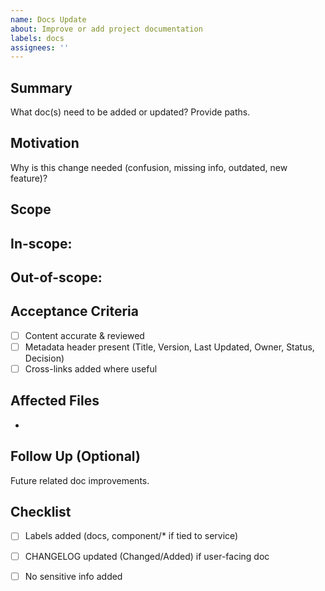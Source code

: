 ```yaml
---
name: Docs Update
about: Improve or add project documentation
labels: docs
assignees: ''
---
```


## Summary
What doc(s) need to be added or updated? Provide paths.

## Motivation
Why is this change needed (confusion, missing info, outdated, new feature)?

## Scope
In-scope:
- 
Out-of-scope:
- 

## Acceptance Criteria
- [ ] Content accurate & reviewed
- [ ] Metadata header present (Title, Version, Last Updated, Owner, Status, Decision)
- [ ] Cross-links added where useful

## Affected Files
- 

## Follow Up (Optional)
Future related doc improvements.

## Checklist
- [ ] Labels added (docs, component/* if tied to service)
- [ ] CHANGELOG updated (Changed/Added) if user-facing doc
- [ ] No sensitive info added

